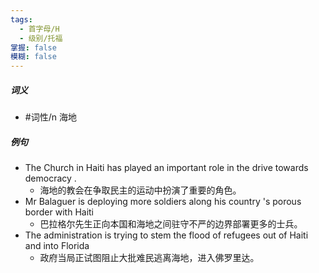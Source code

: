 ```yaml
---
tags:
  - 首字母/H
  - 级别/托福
掌握: false
模糊: false
---
```

##### 词义
- #词性/n  海地
##### 例句
- The Church in Haiti has played an important role in the drive towards democracy .
	- 海地的教会在争取民主的运动中扮演了重要的角色。
- Mr Balaguer is deploying more soldiers along his country 's porous border with Haiti
	- 巴拉格尔先生正向本国和海地之间驻守不严的边界部署更多的士兵。
- The administration is trying to stem the flood of refugees out of Haiti and into Florida
	- 政府当局正试图阻止大批难民逃离海地，进入佛罗里达。
